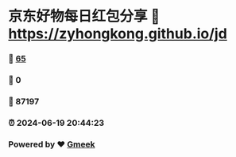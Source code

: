 # 京东好物每日红包分享 :link: https://zyhongkong.github.io/jd 
### :page_facing_up: [65](https://zyhongkong.github.io/jd/tag.html) 
### :speech_balloon: 0 
### :hibiscus: 87197 
### :alarm_clock: 2024-06-19 20:44:23 
### Powered by :heart: [Gmeek](https://github.com/Meekdai/Gmeek)
